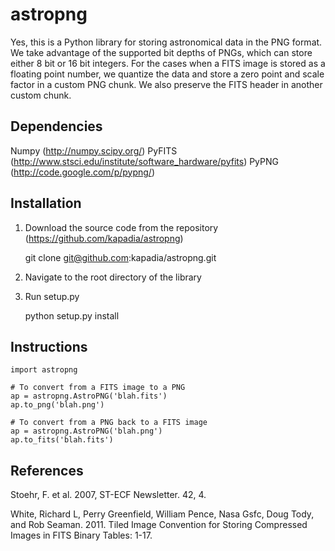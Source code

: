 astropng
========

Yes, this is a Python library for storing astronomical data in the PNG format.  We take advantage of the supported bit depths of PNGs, which can store either 8 bit or 16 bit integers.  For the cases when a FITS image is stored as a floating point number, we quantize the data and store a zero point and scale factor in a custom PNG chunk.  We also preserve the FITS header in another custom chunk.

Dependencies
------------
Numpy (http://numpy.scipy.org/)
PyFITS (http://www.stsci.edu/institute/software_hardware/pyfits)
PyPNG (http://code.google.com/p/pypng/)

Installation
------------
1. Download the source code from the repository (https://github.com/kapadia/astropng)

    git clone git@github.com:kapadia/astropng.git
    
2. Navigate to the root directory of the library
3. Run setup.py

    python setup.py install

Instructions
------------

    import astropng
    
    # To convert from a FITS image to a PNG
    ap = astropng.AstroPNG('blah.fits')
    ap.to_png('blah.png')
    
    # To convert from a PNG back to a FITS image
    ap = astropng.AstroPNG('blah.png')
    ap.to_fits('blah.fits')
    
References
----------
Stoehr, F. et al. 2007, ST-ECF Newsletter. 42, 4.

White, Richard L, Perry Greenfield, William Pence, Nasa Gsfc, Doug Tody, and Rob Seaman. 2011.  Tiled Image Convention for Storing Compressed Images in FITS Binary Tables: 1-17.
